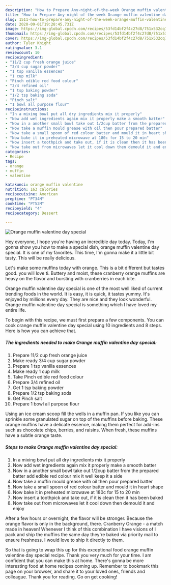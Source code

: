 ```yaml
---
description: "How to Prepare Any-night-of-the-week Orange muffin valentine day special"
title: "How to Prepare Any-night-of-the-week Orange muffin valentine day special"
slug: 1511-how-to-prepare-any-night-of-the-week-orange-muffin-valentine-day-special
date: 2020-09-01T19:28:45.731Z
image: https://img-global.cpcdn.com/recipes/53fd14bf2f4c27d8/751x532cq70/orange-muffin-valentine-day-special-recipe-main-photo.jpg
thumbnail: https://img-global.cpcdn.com/recipes/53fd14bf2f4c27d8/751x532cq70/orange-muffin-valentine-day-special-recipe-main-photo.jpg
cover: https://img-global.cpcdn.com/recipes/53fd14bf2f4c27d8/751x532cq70/orange-muffin-valentine-day-special-recipe-main-photo.jpg
author: Tyler Knight
ratingvalue: 3.1
reviewcount: 10
recipeingredient:
- "11/2 cup fresh orange juice"
- "3/4 cup sugar powder"
- "1 tsp vanilla essences"
- "1 cup milk"
- "Pinch edible red food colour"
- "3/4 refined oil"
- "1 tsp baking powder"
- "1/2 tsp baking soda"
- "Pinch salt"
- "1 bowl all purpose flour"
recipeinstructions:
- "In a mixing bowl put all dry ingredients mix it properly"
- "Now add wet ingredients again mix it properly make a smooth batter"
- "Now in a another small bowl take out 1/2cup batter from the prepared batter add edible red colour mix it well keep it a side"
- "Now take a muffin mould grease with oil then pour prepared batter"
- "Now take a small spoon of red colour batter and mould it in heart shape"
- "Now bake it in preheated microwave at 180c for 15 to 20 min"
- "Now insert a toothpick and take out, if it is clean then it has been baked"
- "Now take out from microwaves let it cool down then demould it and enjoy"
categories:
- Recipe
tags:
- orange
- muffin
- valentine

katakunci: orange muffin valentine 
nutrition: 163 calories
recipecuisine: American
preptime: "PT34M"
cooktime: "PT52M"
recipeyield: "4"
recipecategory: Dessert

---
```



![Orange muffin valentine day special](https://img-global.cpcdn.com/recipes/53fd14bf2f4c27d8/751x532cq70/orange-muffin-valentine-day-special-recipe-main-photo.jpg)

Hey everyone, I hope you're having an incredible day today. Today, I'm gonna show you how to make a special dish, orange muffin valentine day special. It is one of my favorites. This time, I'm gonna make it a little bit tasty. This will be really delicious.

Let&#39;s make some muffins today with orange. This is a bit different but tastes good. you will love ti. Buttery and moist, these cranberry orange muffins are heavy on the flavor and bursting with cranberries in each bite.

Orange muffin valentine day special is one of the most well liked of current trending foods in the world. It is easy, it is quick, it tastes yummy. It's enjoyed by millions every day. They are nice and they look wonderful. Orange muffin valentine day special is something which I have loved my entire life.


To begin with this recipe, we must first prepare a few components. You can cook orange muffin valentine day special using 10 ingredients and 8 steps. Here is how you can achieve that.

<!--inarticleads1-->

##### The ingredients needed to make Orange muffin valentine day special:

1. Prepare 11/2 cup fresh orange juice
1. Make ready 3/4 cup sugar powder
1. Prepare 1 tsp vanilla essences
1. Make ready 1 cup milk
1. Take Pinch edible red food colour
1. Prepare 3/4 refined oil
1. Get 1 tsp baking powder
1. Prepare 1/2 tsp baking soda
1. Get Pinch salt
1. Prepare 1 bowl all purpose flour


Using an ice cream scoop fill the wells in a muffin pan. If you like you can sprinkle some granulated sugar on top of the muffins before baking. These orange muffins have a delicate essence, making them perfect for add-ins such as chocolate chips, berries, and raisins. When fresh, these muffins have a subtle orange taste. 

<!--inarticleads2-->

##### Steps to make Orange muffin valentine day special:

1. In a mixing bowl put all dry ingredients mix it properly
1. Now add wet ingredients again mix it properly make a smooth batter
1. Now in a another small bowl take out 1/2cup batter from the prepared batter add edible red colour mix it well keep it a side
1. Now take a muffin mould grease with oil then pour prepared batter
1. Now take a small spoon of red colour batter and mould it in heart shape
1. Now bake it in preheated microwave at 180c for 15 to 20 min
1. Now insert a toothpick and take out, if it is clean then it has been baked
1. Now take out from microwaves let it cool down then demould it and enjoy


After a few hours or overnight, the flavor will be stronger. Because the orange flavor is only in the background, there. Cranberry Orange - a match made in heaven! Whenever I think of this combination I have visions of I pack and ship the muffins the same day they&#39;re baked via priority mail to ensure freshness. I would love to ship it directly to them. 

So that is going to wrap this up for this exceptional food orange muffin valentine day special recipe. Thank you very much for your time. I am confident that you can make this at home. There's gonna be more interesting food at home recipes coming up. Remember to bookmark this page on your browser, and share it to your loved ones, friends and colleague. Thank you for reading. Go on get cooking!
